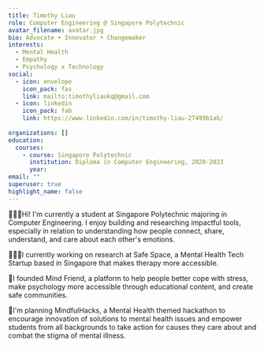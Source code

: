 ```yaml
---
title: Timothy Liau
role: Computer Engineering @ Singapore Polytechnic
avatar_filename: avatar.jpg
bio: Advocate • Innovator • Changemaker
interests:
  - Mental Health
  - Empathy
  - Psychology x Technology
social:
  - icon: envelope
    icon_pack: fas
    link: mailto:timothyliaukq@gmail.com
  - icon: linkedin
    icon_pack: fab
    link: https://www.linkedin.com/in/timothy-liau-27499b1ab/
  
organizations: []
education:
  courses:
    - course: Singapore Polytechnic
      institution: Diploma in Computer Engineering, 2020-2023
      year: 
email: ""
superuser: true
highlight_name: false
---
```

🙇🏻‍♂️Hi! I'm currently a student at Singapore Polytechnic majoring in Computer Engineering. I enjoy building and researching impactful tools, especially in relation to understanding how people connect, share, understand, and care about each other's emotions. 

👨🏻‍💻I currently working on research at Safe Space, a Mental Health Tech Startup based in Singapore that makes therapy more accessible.

🙌I founded Mind Friend, a platform to help people better cope with stress, make psychology more accessible through educational content, and create safe communities.

📖I'm planning MindfulHacks, a Mental Health themed hackathon to encourage innovation of solutions to mental health issues and empower students from all backgrounds to take action for causes they care about and combat the stigma of mental illness.
